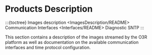 # Products Description

:::{toctree}
Images description <ImagesDescription/README>
Communication Interfaces <Interfaces/README>
Diagnostic <diagnosis>
SNTP <sntp>
:::

This section contains a description of the images streamed by the O3R platform as well as documentation on the available communication interfaces and time protocol configuration.